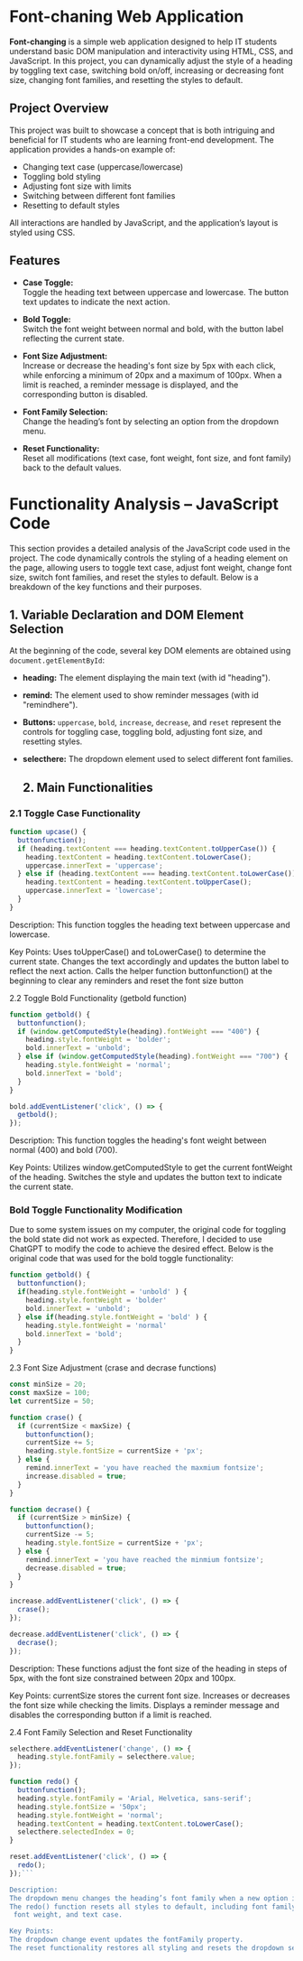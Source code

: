 # Font-chaning Web Application

**Font-changing** is a simple web application designed to help IT students understand basic DOM manipulation and interactivity using HTML, CSS, and JavaScript. In this project, you can dynamically 
adjust the style of a heading by toggling text case, switching bold on/off, increasing or decreasing font size, changing font families, and resetting the styles to default.

## Project Overview

This project was built to showcase a concept that is both intriguing and beneficial for IT students who are learning front-end development. The application provides a hands-on example of:
- Changing text case (uppercase/lowercase)
- Toggling bold styling
- Adjusting font size with limits
- Switching between different font families
- Resetting to default styles

All interactions are handled by JavaScript, and the application’s layout is styled using CSS.

## Features

- **Case Toggle:**  
  Toggle the heading text between uppercase and lowercase. The button text updates to indicate the next action.

- **Bold Toggle:**  
  Switch the font weight between normal and bold, with the button label reflecting the current state.

- **Font Size Adjustment:**  
  Increase or decrease the heading's font size by 5px with each click, while enforcing a minimum of 20px and a maximum of 100px. When a limit is reached, a reminder message is displayed, and the corresponding button is disabled.

- **Font Family Selection:**  
  Change the heading’s font by selecting an option from the dropdown menu.

- **Reset Functionality:**  
  Reset all modifications (text case, font weight, font size, and font family) back to the default values.

# Functionality Analysis – JavaScript Code

This section provides a detailed analysis of the JavaScript code used in the project. The code dynamically controls the styling of a heading element on the page, allowing users to toggle text case, adjust font weight, change font size, switch font families, and reset the styles to default. Below is a breakdown of the key functions and their purposes.

## 1. Variable Declaration and DOM Element Selection

At the beginning of the code, several key DOM elements are obtained using `document.getElementById`:
- **heading:** The element displaying the main text (with id "heading").
- **remind:** The element used to show reminder messages (with id "remindhere").
- **Buttons:** `uppercase`, `bold`, `increase`, `decrease`, and `reset` represent the controls for toggling case, toggling bold, adjusting font size, and resetting styles.
- **selecthere:** The dropdown element used to select different font families.

  ## 2. Main Functionalities

### 2.1 Toggle Case Functionality 

```js
function upcase() {
  buttonfunction();
  if (heading.textContent === heading.textContent.toUpperCase()) {
    heading.textContent = heading.textContent.toLowerCase();
    uppercase.innerText = 'uppercase';
  } else if (heading.textContent === heading.textContent.toLowerCase()) {
    heading.textContent = heading.textContent.toUpperCase();
    uppercase.innerText = 'lowercase';
  }
}
```
Description:
This function toggles the heading text between uppercase and lowercase.

Key Points:
Uses toUpperCase() and toLowerCase() to determine the current state.
Changes the text accordingly and updates the button label to reflect the next action.
Calls the helper function buttonfunction() at the beginning to clear any reminders and
reset the font size button


2.2 Toggle Bold Functionality (getbold function)

```js
function getbold() {
  buttonfunction();
  if (window.getComputedStyle(heading).fontWeight === "400") {
    heading.style.fontWeight = 'bolder';
    bold.innerText = 'unbold';
  } else if (window.getComputedStyle(heading).fontWeight === "700") {
    heading.style.fontWeight = 'normal';
    bold.innerText = 'bold';
  }
}

bold.addEventListener('click', () => {
  getbold();
});
```

Description:
This function toggles the heading's font weight between normal (400) and bold (700).

Key Points:
Utilizes window.getComputedStyle to get the current fontWeight of the heading.
Switches the style and updates the button text to indicate the current state.

### Bold Toggle Functionality Modification

Due to some system issues on my computer, the original code for toggling the bold state 
did not work as expected. Therefore, I decided to use ChatGPT to modify the code to achieve
the desired effect. Below is the original code that was used for the bold toggle functionality:

```js
function getbold() {
  buttonfunction();
  if(heading.style.fontWeight = 'unbold' ) {
    heading.style.fontWeight = 'bolder'
    bold.innerText = 'unbold';
  } else if(heading.style.fontWeight = 'bold' ) {
    heading.style.fontWeight = 'normal'
    bold.innerText = 'bold';
  }
}
```

2.3 Font Size Adjustment (crase and decrase functions)

```js
const minSize = 20;
const maxSize = 100;
let currentSize = 50;

function crase() {
  if (currentSize < maxSize) {
    buttonfunction();
    currentSize += 5;
    heading.style.fontSize = currentSize + 'px';
  } else {
    remind.innerText = 'you have reached the maxmium fontsize';
    increase.disabled = true;
  }
}

function decrase() {
  if (currentSize > minSize) {
    buttonfunction();
    currentSize -= 5;
    heading.style.fontSize = currentSize + 'px';
  } else {
    remind.innerText = 'you have reached the minmium fontsize';
    decrease.disabled = true;
  }
}

increase.addEventListener('click', () => {
  crase();
});

decrease.addEventListener('click', () => {
  decrase();
});
```

Description:
These functions adjust the font size of the heading in steps of 5px, with the font size 
constrained between 20px and 100px.

Key Points:
currentSize stores the current font size.
Increases or decreases the font size while checking the limits.
Displays a reminder message and disables the corresponding button if a limit is reached.

2.4 Font Family Selection and Reset Functionality

```js
selecthere.addEventListener('change', () => {
  heading.style.fontFamily = selecthere.value;
});

function redo() {
  buttonfunction();
  heading.style.fontFamily = 'Arial, Helvetica, sans-serif';
  heading.style.fontSize = '50px';
  heading.style.fontWeight = 'normal';
  heading.textContent = heading.textContent.toLowerCase();
  selecthere.selectedIndex = 0;
}

reset.addEventListener('click', () => {
  redo();
});```

Description:
The dropdown menu changes the heading’s font family when a new option is selected.
The redo() function resets all styles to default, including font family, font size,
 font weight, and text case.

Key Points:
The dropdown change event updates the fontFamily property.
The reset functionality restores all styling and resets the dropdown selection.
